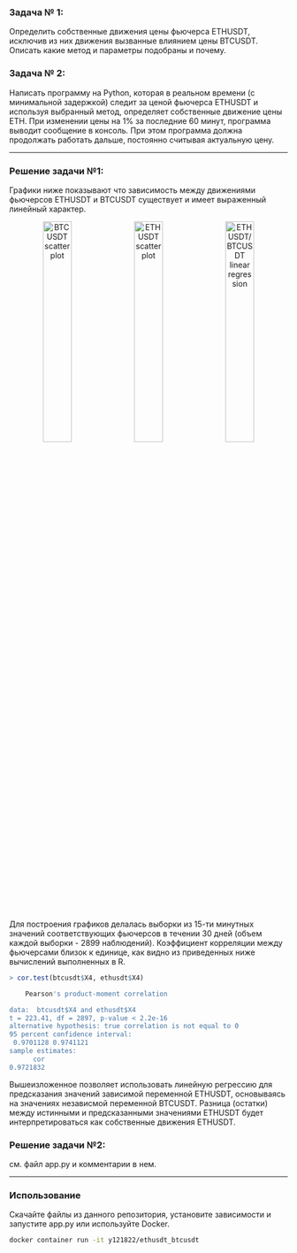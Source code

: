 ### Задача № 1:
Определить собственные движения цены фьючерса ETHUSDT, исключив из них движения вызванные 
влиянием цены BTCUSDT. Описать какие метод и параметры подобраны и почему.

### Задача № 2:
Написать программу на Python, которая в реальном времени (с минимальной задержкой) следит за 
ценой фьючерса ETHUSDT и используя выбранный метод, определяет собственные движение цены ETH. 
При изменении цены на 1% за последние 60 минут, программа выводит сообщение в консоль. 
При этом программа должна продолжать работать дальше, постоянно считывая актуальную цену.

----

### Решение задачи №1:
Графики ниже показывают что зависимость между движениями фьючерсов ETHUSDT и BTCUSDT существует
и имеет выраженный линейный характер. 

<p float="left" align="center">
    <img src="https://dtjn1pr44tf3g.cloudfront.net/BTCUSDT_plot.png" alt="BTCUSDT scatter plot" width="32%">
    <img src="https://dtjn1pr44tf3g.cloudfront.net/ETHUSDT_plot.png" alt="ETHUSDT scatter plot" width="32%">
    <img src="https://dtjn1pr44tf3g.cloudfront.net/ETHUSDT_BTCUSDT.png" alt="ETHUSDT/BTCUSDT linear regression" width="32%">
</p>

Для построения графиков делалась выборки из 15-ти минутных значений соответствующих фьючерсов
в течении 30 дней (объем каждой выборки - 2899 наблюдений). Коэффициент корреляции между
фьючерсами близок к единице, как видно из приведенных ниже вычислений выполненных в R.

```R
> cor.test(btcusdt$X4, ethusdt$X4)

	Pearson's product-moment correlation

data:  btcusdt$X4 and ethusdt$X4
t = 223.41, df = 2897, p-value < 2.2e-16
alternative hypothesis: true correlation is not equal to 0
95 percent confidence interval:
 0.9701128 0.9741121
sample estimates:
      cor 
0.9721832
```
Вышеизложенное позволяет использовать линейную регрессию для предсказания значений зависимой
переменной ETHUSDT, основываясь на значениях независмой переменной BTCUSDT.
Разница (остатки) между истинными и предсказанными значениями ETHUSDT будет интерпретироваться
как собственные движения ETHUSDT.

### Решение задачи №2:
см. файл app.py и комментарии в нем.

----

### Использование
Скачайте файлы из данного репозитория, установите зависимости и запустите app.py или используйте
Docker.
```bash
docker container run -it y121822/ethusdt_btcusdt
```
